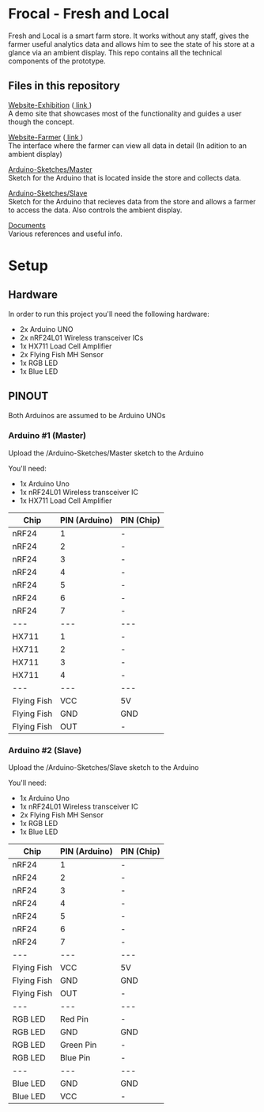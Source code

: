 # Frocal - Fresh and Local

Fresh and Local is a smart farm store. It works without any staff, gives the farmer useful analytics data and allows him to see the state of his store at a glance via an ambient display. This repo contains all the technical components of the prototype.

## Files in this repository

[Website-Exhibition](./Website-Exhibition) ([ link ](https://davidebecker.github.io/Frocal/Website-Exhibition/))    
A demo site that showcases most of the functionality and guides a user though the concept.

[Website-Farmer](./Website-Farmer) ([ link ](https://davidebecker.github.io/Frocal/Website-Farmer/))    
The interface where the farmer can view all data in detail (In adition to an ambient display)

[Arduino-Sketches/Master](./Arduino-Sketches/Master)    
Sketch for the Arduino that is located inside the store and collects data.

[Arduino-Sketches/Slave](./Arduino-Sketches/Slave)    
Sketch for the Arduino that recieves data from the store and allows a farmer to access the data. Also controls the ambient display.

[Documents](./Documents)    
Various references and useful info.

# Setup

## Hardware

In order to run this project you'll need the following hardware:

* 2x Arduino UNO
* 2x nRF24L01 Wireless transceiver ICs
* 1x HX711 Load Cell Amplifier
* 2x Flying Fish MH Sensor
* 1x RGB LED
* 1x Blue LED

## PINOUT

Both Arduinos are assumed to be Arduino UNOs

### Arduino #1 (Master)

Upload the /Arduino-Sketches/Master sketch to the Arduino

You'll need:

* 1x Arduino Uno
* 1x nRF24L01 Wireless transceiver IC
* 1x HX711 Load Cell Amplifier

| Chip | PIN (Arduino) | PIN (Chip) |
| --- | --- | --- |
| nRF24 | 1 | - |
| nRF24 | 2 | - |
| nRF24 | 3 | - |
| nRF24 | 4 | - |
| nRF24 | 5 | - |
| nRF24 | 6 | - |
| nRF24 | 7 | - |
| --- | --- | --- |
| HX711 | 1 | - |
| HX711 | 2 | - |
| HX711 | 3 | - |
| HX711 | 4 | - |
| --- | --- | --- |
| Flying Fish | VCC | 5V |
| Flying Fish | GND | GND |
| Flying Fish | OUT | - |

### Arduino #2 (Slave)

Upload the /Arduino-Sketches/Slave sketch to the Arduino

You'll need:

* 1x Arduino Uno
* 1x nRF24L01 Wireless transceiver IC
* 2x Flying Fish MH Sensor
* 1x RGB LED
* 1x Blue LED

| Chip | PIN (Arduino) | PIN (Chip) |
| --- | --- | --- |
| nRF24 | 1 | - |
| nRF24 | 2 | - |
| nRF24 | 3 | - |
| nRF24 | 4 | - |
| nRF24 | 5 | - |
| nRF24 | 6 | - |
| nRF24 | 7 | - |
| --- | --- | --- |
| Flying Fish | VCC | 5V |
| Flying Fish | GND | GND |
| Flying Fish | OUT | - |
| --- | --- | --- |
| RGB LED | Red Pin | - |
| RGB LED | GND | GND |
| RGB LED | Green Pin | - |
| RGB LED | Blue Pin | - |
| --- | --- | --- |
| Blue LED | GND | GND |
| Blue LED | VCC | - |